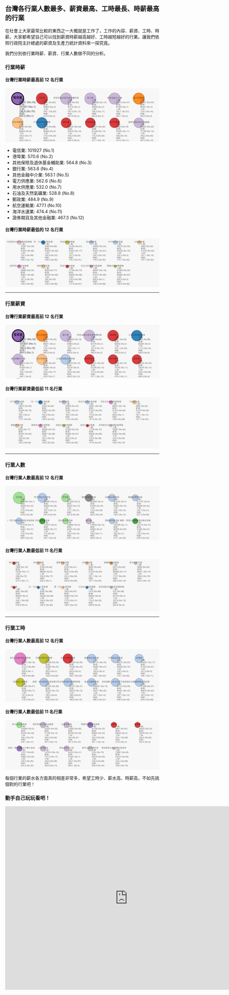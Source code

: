 ## 台灣各行業人數最多、薪資最高、工時最長、時薪最高的行業

在社會上大家最常比較的東西之一大概就是工作了，工作的內容、薪資、工時、時薪。大家都希望自己可以找到薪資時薪越高越好、工時越短越好的行業。讓我們依照行政院主計總處的薪資及生產力統計資料來一探究竟。

我們分別依行業時薪、薪資、行業人數做不同的分析。


### 行業時薪

#### 台灣行業時薪**最高**前 12 名行業

![top-hourly-wage](/assets/article_images/2015-08-10/top-hourly-wage.png)

- 電信業: 101927 (No.1)
- 港埠業: 570.6 (No.2)
- 其他保險及退休基金輔助業: 564.8 (No.3)
- 銀行業: 563.6 (No.4)
- 其他金融中介業: 563.1 (No.5)
- 電力供應業: 562.6 (No.6)
- 用水供應業: 532.0 (No.7)
- 石油及天然氣礦業: 528.8 (No.8)
- 郵政業: 484.9 (No.9)
- 航空運輸業: 477.1 (No.10)
- 海洋水運業: 474.4 (No.11)
- 證券期貨及其他金融業: 467.3 (No.12)

#### 台灣行業時薪**最低**的 12 名行業

![least-hourly-wage](/assets/article_images/2015-08-10/least-hourly-wage.png)

---

### 行業薪資

#### 台灣行業薪資**最高**前 12 名行業

![top-salary](/assets/article_images/2015-08-10/top-salary.png)

#### 台灣行業薪資**最低**前 11 名行業

![least-salary](/assets/article_images/2015-08-10/least-salary.png)

---

### 行業人數

#### 台灣行業人數**最高**前 12 名行業

![top-employee](/assets/article_images/2015-08-10/top-employee.png)

#### 台灣行業人數**最低**前 11 名行業

![least-employee](/assets/article_images/2015-08-10/least-employee.png)

---

### 行業工時

#### 台灣行業人**數最高**前 12 名行業

![top-hour](/assets/article_images/2015-08-10/top-hour.png) 

#### 台灣行業人數**最低**前 11 名行業

![least-hour](/assets/article_images/2015-08-10/least-hour.png)


每個行業的薪水各方面真的相差非常多，希望工時少、薪水高、時薪高，不如先挑個對的行業吧！

### 動手自己玩玩看吧！

<iframe src = "http://long.taiwanstat.com/salary/" width = "800" height = "600" frameborder = "0"></iframe>

<script>
$("h4").css('color', 'red')
</script>
